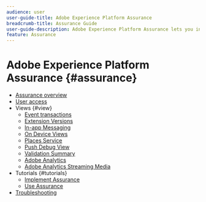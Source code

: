 ```yaml
---
audience: user
user-guide-title: Adobe Experience Platform Assurance
breadcrumb-title: Assurance Guide
user-guide-description: Adobe Experience Platform Assurance lets you inspect, proof, simulate, and validate how you collect data or serve experiences within your mobile applications.
feature: Assurance
---
```


# Adobe Experience Platform Assurance {#assurance}

- [Assurance overview](./home.md)
- [User access](./user-access.md)
- Views {#view}
  - [Event transactions](./views/event-transactions.md)
  - [Extension Versions](./views/extension-versions.md)
  - [In-app Messaging](./views/in-app-messaging.md)
  - [On Device Views](./views/on-device-views.md)
  - [Places Service](./views/places-service.md)
  - [Push Debug View](./views/push-debug-view.md)
  - [Validation Summary](./views/validation-summary.md)
  - [Adobe Analytics](./views/adobe-analytics.md)
  - [Adobe Analytics Streaming Media](./views/adobe-analytics-streaming-media.md)
- Tutorials {#tutorials}
  - [Implement Assurance](./tutorials/implement-assurance.md)
  - [Use Assurance](./tutorials/using-assurance.md)
- [Troubleshooting](./troubleshooting.md)